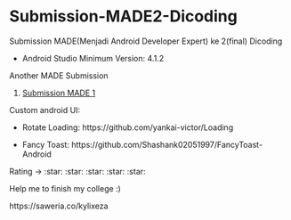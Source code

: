 # Submission-MADE2-Dicoding
Submission MADE(Menjadi Android Developer Expert) ke 2(final) Dicoding

<ul>
  <li>Android Studio Minimum Version: 4.1.2</li>
</ul>
<p>Another MADE Submission</p>
<ol>
  <li><a href="https://github.com/KylixEza/Submission-MADE1-Dicoding">Submission MADE 1</a></li>
</ol>

<p>Custom android UI: </p>
<ul>
  <li><p>Rotate Loading: https://github.com/yankai-victor/Loading</p></li>
  <li><p>Fancy Toast: https://github.com/Shashank02051997/FancyToast-Android </p></li>
</ul>

<p>Rating -> :star: :star: :star: :star: :star:</p>

<p>Help me to finish my college :)</p>
https://saweria.co/kylixeza
